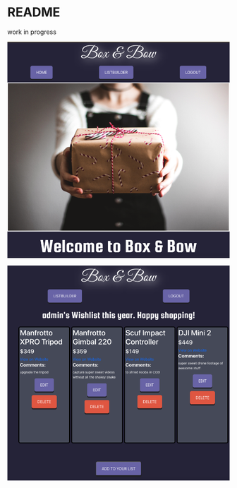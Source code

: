 # README

work in progress

![alt text](src/images/homepage.png)

![alt text](src/images/listbuilder.png)